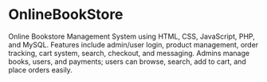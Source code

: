 # OnlineBookStore
Online Bookstore Management System using HTML, CSS, JavaScript, PHP, and MySQL. Features include admin/user login, product management, order tracking, cart system, search, checkout, and messaging. Admins manage books, users, and payments; users can browse, search, add to cart, and place orders easily.          
